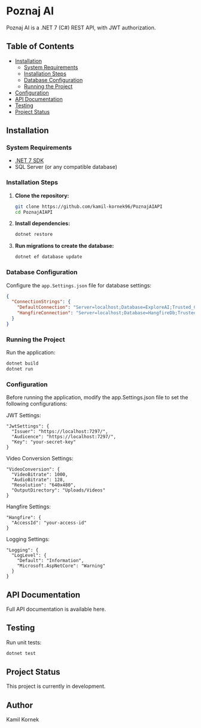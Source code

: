 # Poznaj AI

Poznaj AI is a .NET 7 (C#) REST API, with JWT authorization.

## Table of Contents

- [Installation](#installation)
  - [System Requirements](#system-requirements)
  - [Installation Steps](#installation-steps)
  - [Database Configuration](#database-configuration)
  - [Running the Project](#running-the-project)
- [Configuration](#configuration)
- [API Documentation](#api-documentation)
- [Testing](#testing)
- [Project Status](#project-status)


## Installation

### System Requirements

- [.NET 7 SDK](https://dotnet.microsoft.com/download/dotnet/7.0)
- SQL Server (or any compatible database)

### Installation Steps

1. **Clone the repository:**

    ```bash
    git clone https://github.com/kamil-kornek96/PoznajAIAPI
    cd PoznajAIAPI
    ```

2. **Install dependencies:**

    ```bash
    dotnet restore
    ```

3. **Run migrations to create the database:**

    ```bash
    dotnet ef database update
    ```

### Database Configuration

Configure the `app.Settings.json` file for database settings:

```json
{
  "ConnectionStrings": {
    "DefaultConnection": "Server=localhost;Database=ExploreAI;Trusted_Connection=True;TrustServerCertificate=True;",
    "HangfireConnection": "Server=localhost;Database=HangfireDb;Trusted_Connection=True;TrustServerCertificate=True;"
  }
}
```
### Running the Project
Run the application:

```bash
dotnet build
dotnet run
```
### Configuration

Before running the application, modify the app.Settings.json file to set the following configurations:

JWT Settings:

```
"JwtSettings": {
  "Issuer": "https://localhost:7297/",
  "Audicence": "https://localhost:7297/",
  "Key": "your-secret-key"
}
```
Video Conversion Settings:

```
"VideoConversion": {
  "VideoBitrate": 1000,
  "AudioBitrate": 128,
  "Resolution": "640x480",
  "OutputDirectory": "Uploads/Videos"
}
```
Hangfire Settings:

```
"Hangfire": {
  "AccessId": "your-access-id"
}
```
Logging Settings:

```
"Logging": {
  "LogLevel": {
    "Default": "Information",
    "Microsoft.AspNetCore": "Warning"
  }
}
```
## API Documentation

Full API documentation is available here.

## Testing

Run unit tests:

```bash
dotnet test
```


## Project Status

This project is currently in development.

## Author

Kamil Kornek






















